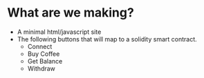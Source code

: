 # What are we making?

- A minimal html/javascript site
- The following buttons that will map to a solidity smart contract.
    - Connect
    - Buy Coffee
    - Get Balance
    - Withdraw